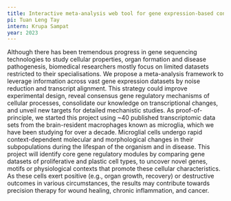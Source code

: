 ```yaml
---
title: Interactive meta-analysis web tool for gene expression-based contextual classification of cellular phenotypes
pi: Tuan Leng Tay
intern: Krupa Sampat
year: 2023
---
```


Although there has been tremendous progress in gene sequencing technologies to study cellular properties, organ
formation and disease pathogenesis, biomedical researchers mostly focus on limited datasets restricted to their
specialisations. We propose a meta-analysis framework to leverage information across vast gene expression datasets by
noise reduction and transcript alignment. This strategy could improve experimental design, reveal consensus gene
regulatory mechanisms of cellular processes, consolidate our knowledge on transcriptional changes, and unveil new
targets for detailed mechanistic studies. As proof-of-principle, we started this project using ~40 published
transcriptomic data sets from the brain-resident macrophages known as microglia, which we have been studying for over a
decade. Microglial cells undergo rapid context-dependent molecular and morphological changes in their subpopulations
during the lifespan of the organism and in disease. This project will identify core gene regulatory modules by comparing
gene datasets of proliferative and plastic cell types, to uncover novel genes, motifs or physiological contexts that
promote these cellular characteristics. As these cells exert positive (e.g., organ growth, recovery) or destructive
outcomes in various circumstances, the results may contribute towards precision therapy for wound healing, chronic
inflammation, and cancer.
